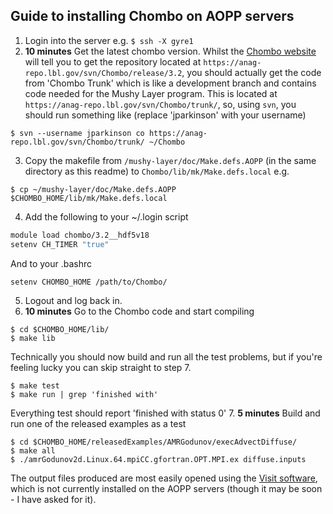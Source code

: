 ## Guide to installing Chombo on AOPP servers

1. Login into the server e.g. `$ ssh -X gyre1`
2. **10 minutes** Get the latest chombo version. 
Whilst the [Chombo website](https://anag-repo.lbl.gov/chombo-3.2/access.html) will tell you to get the repository located at 
`https://anag-repo.lbl.gov/svn/Chombo/release/3.2`,
you should actually get the code from 'Chombo Trunk' which is like a development branch and contains code needed for the Mushy Layer program. This is located at
`https://anag-repo.lbl.gov/svn/Chombo/trunk/`, 
so, using `svn`, you should run something like (replace 'jparkinson' with your username)
```console
$ svn --username jparkinson co https://anag-repo.lbl.gov/svn/Chombo/trunk/ ~/Chombo
```
3. Copy the makefile from `/mushy-layer/doc/Make.defs.AOPP` (in the same directory as this readme) to `Chombo/lib/mk/Make.defs.local` e.g.
```console
$ cp ~/mushy-layer/doc/Make.defs.AOPP $CHOMBO_HOME/lib/mk/Make.defs.local
```
4. Add the following to your ~/.login script 
```bash
module load chombo/3.2__hdf5v18
setenv CH_TIMER "true"
```
And to your .bashrc
```bash
setenv CHOMBO_HOME /path/to/Chombo/
```
5. Logout and log back in.
6. **10 minutes** Go to the Chombo code and start compiling
```console
$ cd $CHOMBO_HOME/lib/
$ make lib
```
Technically you should now build and run all the test problems, but if you're feeling lucky you can skip straight to step 7.
```console
$ make test
$ make run | grep 'finished with'
```
Everything test should report 'finished with status 0'
7. **5 minutes** Build and run one of the released examples as a test
```console
$ cd $CHOMBO_HOME/releasedExamples/AMRGodunov/execAdvectDiffuse/
$ make all
$ ./amrGodunov2d.Linux.64.mpiCC.gfortran.OPT.MPI.ex diffuse.inputs 
```
The output files produced are most easily opened using the [Visit software](https://wci.llnl.gov/simulation/computer-codes/visit), which is not currently installed on the AOPP servers (though it may be soon - I have asked for it).





